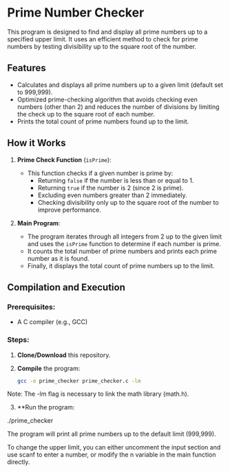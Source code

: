 # Prime Number Checker

This program is designed to find and display all prime numbers up to a specified upper limit. It uses an efficient method to check for prime numbers by testing divisibility up to the square root of the number.

## Features

- Calculates and displays all prime numbers up to a given limit (default set to 999,999).
- Optimized prime-checking algorithm that avoids checking even numbers (other than 2) and reduces the number of divisions by limiting the check up to the square root of each number.
- Prints the total count of prime numbers found up to the limit.

## How it Works

1. **Prime Check Function** (`isPrime`):
   - This function checks if a given number is prime by:
     - Returning `false` if the number is less than or equal to 1.
     - Returning `true` if the number is 2 (since 2 is prime).
     - Excluding even numbers greater than 2 immediately.
     - Checking divisibility only up to the square root of the number to improve performance.

2. **Main Program**:
   - The program iterates through all integers from 2 up to the given limit and uses the `isPrime` function to determine if each number is prime.
   - It counts the total number of prime numbers and prints each prime number as it is found.
   - Finally, it displays the total count of prime numbers up to the limit.

## Compilation and Execution

### Prerequisites:
- A C compiler (e.g., GCC)

### Steps:

1. **Clone/Download** this repository.
2. **Compile** the program:

   ```bash
   gcc -o prime_checker prime_checker.c -lm
Note: The -lm flag is necessary to link the math library (math.h).

3. **Run the program:

./prime_checker

The program will print all prime numbers up to the default limit (999,999).

To change the upper limit, you can either uncomment the input section and use scanf to enter a number, or modify the n variable in the main function directly.
